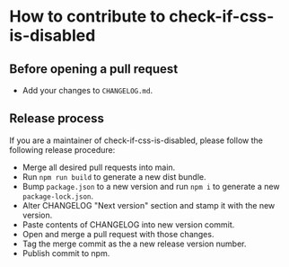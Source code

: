 # How to contribute to check-if-css-is-disabled

## Before opening a pull request

- Add your changes to `CHANGELOG.md`.

## Release process

If you are a maintainer of check-if-css-is-disabled, please follow the following release procedure:

- Merge all desired pull requests into main.
- Run `npm run build` to generate a new dist bundle.
- Bump `package.json` to a new version and run `npm i` to generate a new `package-lock.json`.
- Alter CHANGELOG "Next version" section and stamp it with the new version.
- Paste contents of CHANGELOG into new version commit.
- Open and merge a pull request with those changes.
- Tag the merge commit as the a new release version number.
- Publish commit to npm.
